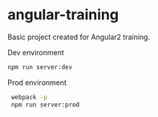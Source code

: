 # angular-training

Basic project created for Angular2 training.
 
 
 Dev environment
 ```bash
 npm run server:dev
 ```
 
 
 Prod environment
 ```bash
  webpack -p
  npm run server:prod
  ```